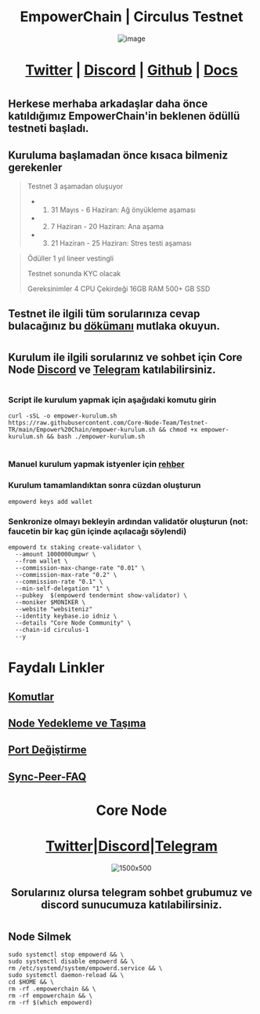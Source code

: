 <h1 align="center"> EmpowerChain | Circulus Testnet </h1>

<div align="center"
     
![image](https://github.com/0xSocrates/Testnet-Rehberler/assets/108215275/f5e9add1-5b55-40d2-83dd-539cbf64c266)     
     
# [Twitter](https://twitter.com/empowerchain_io) | [Discord](https://discord.gg/nVTPukf2) | [Github](https://github.com/EmpowerPlastic) | [Docs](https://docs.empowerchain.io/)   
     
 </div>
 
#
## Herkese merhaba arkadaşlar daha önce katıldığımız EmpowerChain'in beklenen ödüllü testneti başladı.
## Kuruluma başlamadan önce kısaca bilmeniz gerekenler
>  Testnet 3 aşamadan oluşuyor
 > -  1. 31 Mayıs - 6 Haziran: Ağ önyükleme aşaması
 > -  2. 7 Haziran - 20 Haziran: Ana aşama
 > -  3. 21 Haziran - 25 Haziran: Stres testi aşaması

> Ödüller 1 yıl lineer vestingli
>
> Testnet sonunda KYC olacak
> 
> Gereksinimler 4 CPU Çekirdeği 16GB RAM 500+ GB SSD
## Testnet ile ilgili tüm sorularınıza cevap bulacağınız bu [dökümanı](https://docs.empowerchain.io/testnet/overview) mutlaka okuyun.
#
## Kurulum ile ilgili sorularınız ve sohbet için Core Node [Discord](https://discord.gg/fzzUAU9k) ve [Telegram](https://t.me/corenodechat) katılabilirsiniz.
#
### Script ile kurulum yapmak için aşağıdaki komutu girin

```
curl -sSL -o empower-kurulum.sh https://raw.githubusercontent.com/Core-Node-Team/Testnet-TR/main/Empower%20Chain/empower-kurulum.sh && chmod +x empower-kurulum.sh && bash ./empower-kurulum.sh
``` 
#
### Manuel kurulum yapmak istyenler için [rehber](https://github.com/0xSocrates/Testnet-Rehberler/edit/main/Empower%20Chain/Manuel-Kurulum.md)
### Kurulum tamamlandıktan sonra cüzdan oluşturun
```
empowerd keys add wallet
```
### Senkronize olmayı bekleyin ardından validatör oluşturun (not: faucetin bir kaç gün içinde açılacağı söylendi)
```
empowerd tx staking create-validator \
  --amount 1000000umpwr \
  --from wallet \
  --commission-max-change-rate "0.01" \
  --commission-max-rate "0.2" \
  --commission-rate "0.1" \
  --min-self-delegation "1" \
  --pubkey  $(empowerd tendermint show-validator) \
  --moniker $MONIKER \
  --website "websiteniz"
  --identity keybase.io idniz \
  --details "Core Node Community" \
  --chain-id circulus-1
  --y
```

# Faydalı Linkler

## [Komutlar](https://github.com/Core-Node-Team/CosmosSDK-Node/blob/main/Ortak-Komutlar.md)
## [Node Yedekleme ve Taşıma](https://github.com/Core-Node-Team/CosmosSDK-Node/blob/main/Yedekleme%20ve%20Ta%C5%9F%C4%B1ma.md)
## [Port Değiştirme](https://github.com/Core-Node-Team/CosmosSDK-Node/blob/main/Port%20de%C4%9Fi%C5%9Ftirme.md)
## [Sync-Peer-FAQ](https://github.com/Core-Node-Team/Cosmos-Aglarinda-Node-Calistirmak/blob/main/Sync-Peer%20Nedir.md)


<div align="center">

# Core Node 

#  [Twitter](https://twitter.com/corenodeHQ)|[Discord](https://discord.gg/fzzUAU9k)|[Telegram](https://t.me/corenodechat)  

![1500x500](https://github.com/Core-Node-Team/Testnet-TR/assets/108215275/92b50dd4-8043-4500-b906-bc8d15b75525)

## Sorularınız olursa telegram sohbet grubumuz ve discord sunucumuza katılabilirsiniz.
#

</div>


## Node Silmek
```
sudo systemctl stop empowerd && \
sudo systemctl disable empowerd && \
rm /etc/systemd/system/empowerd.service && \
sudo systemctl daemon-reload && \
cd $HOME && \
rm -rf .empowerchain && \
rm -rf empowerchain && \
rm -rf $(which empowerd)
```
